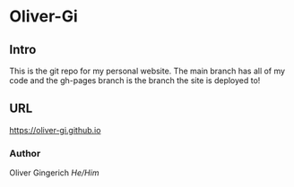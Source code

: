 # Oliver-Gi

## Intro
This is the git repo for my personal website. The main branch has all of my code and the gh-pages branch is the branch the site is deployed to!

## URL
https://oliver-gi.github.io

### Author
Oliver Gingerich
*He/Him*
